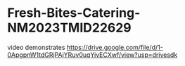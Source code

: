 # Fresh-Bites-Catering-NM2023TMID22629
video demonstrates https://drive.google.com/file/d/1-0ApgpnW1tdGRjPAjYRuv0uqYivECXwf/view?usp=drivesdk
